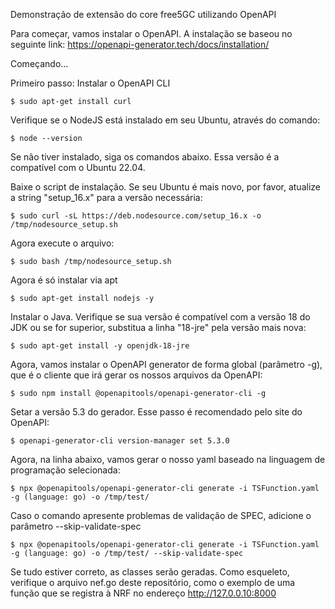 Demonstração de extensão do core free5GC utilizando OpenAPI

Para começar, vamos instalar o OpenAPI. A instalação se baseou no seguinte link: https://openapi-generator.tech/docs/installation/

Começando... 

Primeiro passo: Instalar o OpenAPI CLI

```
$ sudo apt-get install curl
```

Verifique se o NodeJS está instalado em seu Ubuntu, através do comando: 
```
$ node --version
```

Se não tiver instalado, siga os comandos abaixo. Essa versão é a compatível com o Ubuntu 22.04. 

Baixe o script de instalação. Se seu Ubuntu é mais novo, por favor, atualize a string "setup_16.x" para a versão necessária: 
```
$ sudo curl -sL https://deb.nodesource.com/setup_16.x -o /tmp/nodesource_setup.sh
```

Agora execute o arquivo: 

```
$ sudo bash /tmp/nodesource_setup.sh
```

Agora é só instalar via apt

```
$ sudo apt-get install nodejs -y
```

Instalar o Java. Verifique se sua versão é compatível com a versão 18 do JDK ou se for superior, substitua a linha "18-jre" pela versão mais nova: 

```
$ sudo apt-get install -y openjdk-18-jre
```

Agora, vamos instalar o OpenAPI generator de forma global (parâmetro -g), que é o cliente que irá gerar os nossos arquivos da OpenAPI:
```
$ sudo npm install @openapitools/openapi-generator-cli -g
```

Setar a versão 5.3 do gerador. Esse passo é recomendado pelo site do OpenAPI:

```
$ openapi-generator-cli version-manager set 5.3.0
```

Agora, na linha abaixo, vamos gerar o nosso yaml baseado na linguagem de programação selecionada: 

```
$ npx @openapitools/openapi-generator-cli generate -i TSFunction.yaml -g (language: go) -o /tmp/test/ 
```

Caso o comando apresente problemas de validação de SPEC, adicione o parâmetro --skip-validate-spec

```
$ npx @openapitools/openapi-generator-cli generate -i TSFunction.yaml -g (language: go) -o /tmp/test/ --skip-validate-spec
```

Se tudo estiver correto, as classes serão geradas. Como esqueleto, verifique o arquivo nef.go deste repositório, como o exemplo de uma função que se registra à NRF no endereço http://127.0.0.10:8000